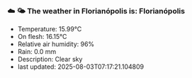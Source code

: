 ### ☁️ 🌤️  The weather in Florianópolis is: Florianópolis

- Temperature: 15.99°C
- On flesh: 16.15°C
- Relative air humidity: 96%
- Rain: 0.0 mm
- Description: Clear sky
- last updated: 2025-08-03T07:17:21.104809

